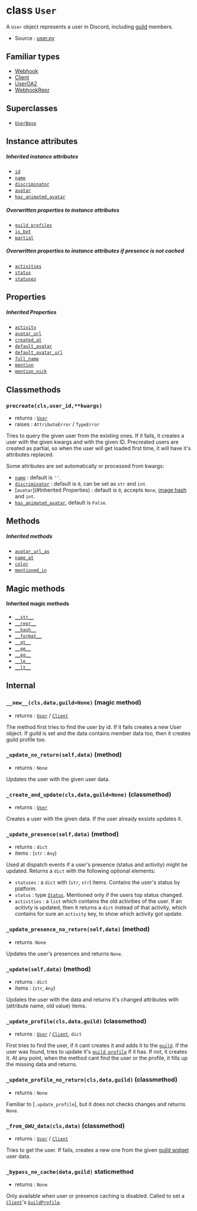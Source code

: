 # class `User`

A `User` object represents a user in Discord, including [guild](Guild.md) members.

- Source : [user.py](https://github.com/HuyaneMatsu/hata/blob/master/hata/user.py)

## Familiar types

- [Webhook](Webhook.md)
- [Client](Client.md)
- [UserOA2](UserOA2.md)
- [WebhookRepr](WebhookRepr.md)

## Superclasses

- [`UserBase`](UserBase.md)

## Instance attributes

##### Inherited instance attributes

- [`id`](UserBase.md#id)
- [`name`](UserBase.md#name)
- [`discriminator`](UserBase.md#discriminator)
- [`avatar`](UserBase.md#avatar)
- [`has_animated_avatar`](UserBase.md#has_animated_avatar)

##### Overwritten properties to instance attributes

- [`guild_profiles`](UserBase.md#guild_profiles)
- [`is_bot`](UserBase.md#is_bot)
- [`partial`](UserBase.md#partial)

##### Overwritten properties to instance attributes if presence is not cached

- [`activities`](UserBase.md#activities)
- [`status`](UserBase.md#status)
- [`statuses`](UserBase.md#statuses)

## Properties

##### Inherited Properties

- [`activity`](UserBase.md#activity)
- [`avatar_url`](UserBase.md#avatar_url)
- [`created_at`](UserBase.md#created_at)
- [`default_avatar`](UserBase.md#default_avatar)
- [`default_avatar_url`](UserBase.md#default_avatar_url)
- [`full_name`](UserBase.md#full_name)
- [`mention`](UserBase.md#mention)
- [`mention_nick`](UserBase.md#mention_nick)

## Classmethods

### `precreate(cls,user_id,**kwargs)`

- returns : [`User`](User.md)
- raises : `AttributeError` / `TypeError`

Tries to query the given user from the existing ones. If it fails, it creates a
user with the given kwargs and with the given ID. Precreated users are created
as partial, so when the user will get loaded first time, it will have it's
attributes replaced.

Some attributes are set automatically or processed from kwargs:
- [`name`](#inherited-properties) : default is `''`.
- [`discriminator`](#inherited-properties) : default is `0`, can be set as `str` and
`int`.
- [`avatar`](#Inherited Properties) : default is `0`, accepts `None`,
[image hash](https://github.com/discordapp/discord-api-docs/blob/master/docs/Reference.md#cdn-endpoints)
and `int`.
- [`has_animated_avatar`](#inherited-properties), default is `False`.

## Methods

##### Inherited methods

- [`avatar_url_as`](UserBase.md#avatar_url_asselfextnonesizenone)
- [`name_at`](UserBase.md#name_atselfguild)
- [`color`](UserBase.md#colorselfguild)
- [`mentioned_in`](UserBase.md#mentioned_inselfmessage)

## Magic methods

#### Inherited magic methods

- [`__str__`](UserBase.md#__str__self)
- [`__repr__`](UserBase.md#__repr__self)
- [`__hash__`](UserBase.md#__hash__self)
- [`__format__`](UserBase.md#__format__selfcode)
- [`__gt__`](UserBase.md#__gt__-__ge__-__eq__-__ne__-__le__-__lt__)
- [`__ge__`](UserBase.md#__gt__-__ge__-__eq__-__ne__-__le__-__lt__)
- [`__eq__`](UserBase.md#__gt__-__ge__-__eq__-__ne__-__le__-__lt__)
- [`__le__`](UserBase.md#__gt__-__ge__-__eq__-__ne__-__le__-__lt__)
- [`__lt__`](UserBase.md#__gt__-__ge__-__eq__-__ne__-__le__-__lt__)

## Internal

### `__new__(cls,data,guild=None)` (magic method)

- returns : [`User`](User.md) / [`Client`](Client.md)

The method first tries to find the user by id. If it fails creates a new User object.
If guild is set and the data contains member data too, then it creates guild profile too.

### `_update_no_return(self,data)` (method)

- returns : `None`

Updates the user with the given user data.

### `_create_and_update(cls,data,guild=None)` (classmethod)

- returns : [`User`](User.md)

Creates a user with the given data. If the user already exsists updates it.

### `_update_presence(self,data)` (method)

- returns : `dict`
- items : (`str` : `Any`)

Used at dispatch events if a user's presence (status and activity) might be
updated. Returns a `dict` with the following optional elements:

- `statuses` : a `dict` with (`str`, `str`) items. Contains the user's status
by platform.
- `status` : type [`Status`](Status.md). Mentioned only if the users top status
changed.
- `activities` : a `list` which contains the old activities of the user. If an
acitivty is updated, then it returns a `dict` instead of that activity, which
contains for sure an `activity` key, to show which activity got update.

### `_update_presence_no_return(self,data)` (method)

- returns :`None`

Updates the user's presences and returns `None`.

### `_update(self,data)` (method)

- returns : `dict`
- items : (`str`, `Any`)

Updates the user with the data and returns it's changed attributes with
(attribute name, old value) items.

### `_update_profile(cls,data,guild)` (classmethod)

- returns : [`User`](User.md) / [`Client`](Client.md), `dict`

First tries to find the user, if it cant creates it and adds it to the
[`guild`](Guild.md). If the user was found, tries to update it's
[`guild profile`](GuildProfile.md) if it has. If not, it creates it. At any
point, when the method cant find the user or the profile, it fills up the
missing data and returns.

### `_update_profile_no_return(cls,data,guild)` (classmethod)

- returns : `None`

Familiar to [`.update_profile`], but it does not checks changes and returns
`None`.

### `_from_GWU_data(cls,data)` (classmethod)

- returns : [`User`](User.md) / [`Client`](Client.md)

Tries to get the user. If fails, creates a new one from the given
[guild widget](GuildWidget.md) user data.

### `_bypass_no_cache(data,guild)` staticmethod

- returns : `None`

Only available when user or presence caching is disabled. Called to set a
[`Client`](Client.md)'s [`GuildProfile`](GuildProfile.md).

